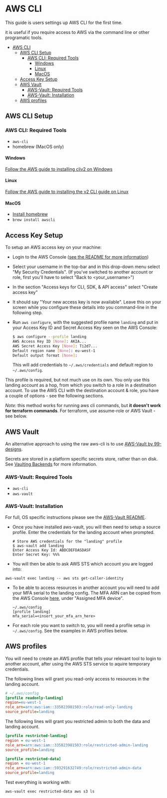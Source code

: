 # AWS CLI

This guide is users settings up AWS CLI for the first time.

it is useful if you require access to AWS via the command line or other programatic tools.

- [AWS CLI](#aws-cli)
  - [AWS CLI Setup](#aws-cli-setup)
    - [AWS CLI: Required Tools](#aws-cli-required-tools)
      - [Windows](#windows)
      - [Linux](#linux)
      - [MacOS](#macos)
  - [Access Key Setup](#access-key-setup)
  - [AWS Vault](#aws-vault)
    - [AWS-Vault: Required Tools](#aws-vault-required-tools)
    - [AWS-Vault: Installation](#aws-vault-installation)
  - [AWS profiles](#aws-profiles)

## AWS CLI Setup

### AWS CLI: Required Tools

- `aws-cli`
- homebrew (MacOS only)

#### Windows

[Follow the AWS guide to installing cliv2 on Windows](https://docs.aws.amazon.com/cli/latest/userguide/install-cliv2-windows.html#cliv2-windows-prereq)

#### Linux

[Follow the AWS guide to installing the v2 CLI guide on Linux](https://docs.aws.amazon.com/cli/latest/userguide/install-cliv2-linux.html#cliv2-linux-install)

#### MacOS

- [Install homebrew](https://brew.sh/)
- `brew install awscli`

## Access Key Setup

To setup an AWS access key on your machine:

- Login to the AWS Console ([see the README for more information](../README.md))
- Select your username in the top-bar and in this drop-down menu select "My Security Credentials". (If you've switched to another account or role, first you'll have to select "Back to <your_username>")
- In the section "Access keys for CLI, SDK, & API access" select "Create access key"
- It should say "Your new access key is now available". Leave this on your screen while you configure these details into you command-line in the following step.
- Run `aws configure`, with the suggested profile name `landing` and put in your Access Key ID and Secret Access Key seen on the AWS Console:

   ```bash
   $ aws configure --profile landing
   AWS Access Key ID [None]: AKIA...
   AWS Secret Access Key [None]: Ti2d7...
   Default region name [None]: eu-west-1
   Default output format [None]:
   ```

   This will add credentials to `~/.aws/credentials` and default region to `~/.aws/config`.

This profile is required, but not much use on its own. You only use this landing account as a hop, from which you switch to a role in a destination account. To use the AWS CLI with the destination account & role, you have a couple of options - see the following sections.

*Note:* this method works for running aws cli commands, but **it doesn't work for terraform commands**. For terraform, use assume-role or AWS Vault - see below.

## AWS Vault

An alternative approach to using the raw aws-cli is to use [AWS-Vault by 99-designs](https://github.com/99designs/aws-vault).

Secrets are stored in a platform specific secrets store, rather than on disk. See [Vaulting Backends](https://github.com/99designs/aws-vault#vaulting-backends) for more information.

### AWS-Vault: Required Tools

- `aws-cli`
- `aws-vault`

### AWS-Vault: Installation

For full, OS specific instructions please see the [AWS-Vault README](https://github.com/99designs/aws-vault#installing).

- Once you have installed aws-vault, you will then need to setup a source profile. Enter the credentials for the landing account when prompted.

   ```shell
   # Store AWS credentials for the "landing" profile
   $ aws-vault add landing
   Enter Access Key Id: ABDCDEFDASDASF
   Enter Secret Key: %%%
   ```

- You will then be able to ask AWS STS which account you are logged into:

```shell
aws-vault exec landing -- aws sts get-caller-identity
```

- To be able to access resources in another account you will need to add your MFA serial to the landing config. The MFA ARN can be copied from the AWS Console [here](https://console.aws.amazon.com/iam/home#/security_credentials), under "Assigned MFA device".

   ```shell
   ~/.aws/config
   [profile landing]
   mfa_serial=<insert_your_mfa_arn_here>
   ```

- For each role you want to switch to, you will need a profile setup in `~/.aws/config`. See the examples in AWS profiles below.

## AWS profiles

You will need to create an AWS profile that tells your relevant tool to login to another account, after using the AWS STS service to aquire temporary credentials.

The following lines will grant you read-only access to resources in the landing account.

```ini
# ~/.aws/config
[profile readonly-landing]
region=eu-west-1
role_arn=arn:aws:iam::335823981503:role/read-only-landing
source_profile=landing
```

The following lines will grant you restricted admin to both the data and landing account.
```ini
[profile restricted-landing]
region = eu-west-1
role_arn=arn:aws:iam::335823981503:role/restricted-admin-landing
source_profile=landing

[profile restricted-data]
region = eu-west-1
role_arn=arn:aws:iam::593291632749:role/restricted-admin-data
source_profile=landing
```

Test everything is working with:
```shell
aws-vault exec restricted-data aws s3 ls
```
